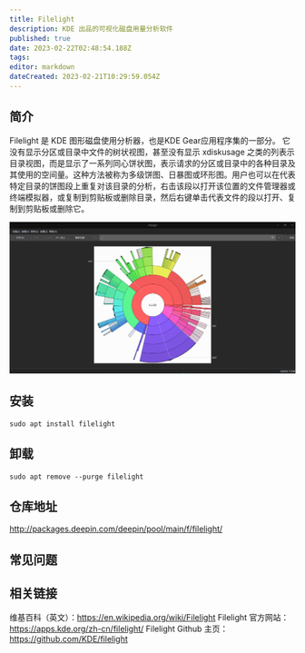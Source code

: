 ```yaml
---
title: Filelight
description: KDE 出品的可视化磁盘用量分析软件
published: true
date: 2023-02-22T02:48:54.188Z
tags: 
editor: markdown
dateCreated: 2023-02-21T10:29:59.054Z
---
```


## 简介
Filelight 是 KDE 图形磁盘使用分析器，也是KDE Gear应用程序集的一部分。
它没有显示分区或目录中文件的树状视图，甚至没有显示 xdiskusage 之类的列表示目录视图，而是显示了一系列同心饼状图，表示请求的分区或目录中的各种目录及其使用的空间量。这种方法被称为多级饼图、日暴图或环形图。用户也可以在代表特定目录的饼图段上重复对该目录的分析，右击该段以打开该位置的文件管理器或终端模拟器，或复制到剪贴板或删除目录，然后右键单击代表文件的段以打开、复制到剪贴板或删除它。

![filelight.png](/filelight.png)

## 安装
```
sudo apt install filelight
```

## 卸载
```
sudo apt remove --purge filelight
```

## 仓库地址
http://packages.deepin.com/deepin/pool/main/f/filelight/

## 常见问题
## 相关链接
维基百科（英文）：https://en.wikipedia.org/wiki/Filelight
Filelight 官方网站：https://apps.kde.org/zh-cn/filelight/
Filelight Github 主页：https://github.com/KDE/filelight
